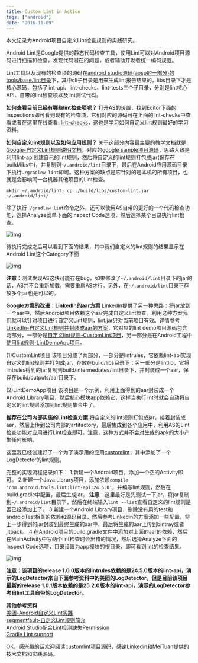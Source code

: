 ```yaml
---
title: Custom Lint in Action
tags: ["android"]
date: "2016-11-09"
---
```

本文记录为Android项目自定义Lint检查规则的实践研究。<!--more-->

Android Lint是Google提供的静态代码检查工具，使用Lint可以对Android项目源码进行扫描和检查，发现代码潜在的问题，或者辅助开发者统一编码规范。

Lint工具以及现有的检查项的源码在[android studio源码(aosp的一部分)的tools/base/lint目录](https://android.googlesource.com/platform/tools/base/+/master/lint)下，其中cli子目录是用来生成lint报告结果的，libs目录下才是核心源码，包括了lint-api、lint-checks、lint-tests三个子目录，分别是lint核心API、自带的lint检查项以及lint测试代码。

**如何查看目前已经有哪些lint检查项呢？**
打开AS的设置，找到Editor下面的Inspections即可看到现有的检查项，它们对应的源码可在上面的lint-checks中查看或者在这里在线查看: [lint-checks](https://android.googlesource.com/platform/tools/base/+/master/lint/libs/lint-checks/src/main/java/com/android/tools/lint/checks)，这也是学习如何自定义lint规则最好的学习资料。

**如何自定义lint规则以及如何应用规则？**
关于这部分内容最主要的教学文档就是[Google-自定义Lint规则说明文档](http://tools.android.com/tips/lint-custom-rules)，对应的[google sample项目源码](https://github.com/googlesamples/android-custom-lint-rules)，思路大致是利用lint-api创建自己的lint规则，然后将自定义的lint规则打包成jar(保存在build/libs中)，并复制到`~/.android/lint`目录下，最后在Android应用源码目录下执行`./gradlew lint`即可。这种方案的缺点是它针对的是本机的所有项目，也就是会影响同一台机器其他项目的Lint检查。

```
mkdir ~/.android/lint; cp ./build/libs/custom-lint.jar ~/.android/lint/
```

除了执行`./gradlew lint`命令之外，还可以使用AS自带的更好的一个代码检查功能，选择Analyze菜单下面的Inspect Code选项，然后选择某个目录执行lint检查。

![img](/images/as_inspectcode.png)

待执行完成之后可以看到下面的结果，其中我们自定义的lint规则的结果显示在Android Lint这个Category下面

![img](/images/as_lintresult.png)

**注意**：测试发现AS这块可能存在bug，如果修改了`~/.android/lint`目录下的jar的话，AS并不会重新加载，需要重启AS才行。另外，在`~/.android/lint`目录下存放多个jar也是可以的。

**Google方案的改进：LinkedIn的aar方案**
LinkedIn提供了另一种思路：将jar放到一个aar中，然后Android项目依赖这个aar完成自定义lint检查。利用这种方案我们就可以针对项目进行自定义Lint规则，lint.jar只对当前项目有效。详情参考[LinkedIn-自定义Lint规则并封装成aar的方案](https://engineering.linkedin.com/android/writing-custom-lint-checks-gradle)，它对应的lint demo项目源码包含两部分，一部分是[自定义lint规则-CustomLint项目](https://github.com/yangcheng/CustomLint)，另一部分是在Android工程中[使用lint规则-LintDemoApp项目](https://github.com/yangcheng/LintDemoApp)。

(1)CustomLint项目
该项目分成了两部分，一部分是lintrules，它依赖lint-api实现自定义的lint规则并打包成jar，存放在build/libs目录下；另一部分是lintlib，它将lintrules得到的jar复制到build/intermediates/lint目录下，并封装成一个aar，保存在build/outputs/aar目录下。

(2)LintDemoApp项目
该项目是一个示例，利用上面得到的aar封装成一个Android Library项目，然后核心模块app依赖它，这样当执行lint时就会自动将自定义的lint规则添加到lint规则集合中了。

**推荐在公司内部实施的Lint检查方案**
将自定义的lint规则打包成jar，接着封装成aar，然后上传到公司内部的artifactory，最后集成到各个应用中，利用AS的Lint检查功能对应用进行Lint检查即可。注意，这种方式并不会对生成的apk的大小产生任何影响。

这里我已经创建好了一个为了演示用的应用[customlint](https://github.com/hujiaweibujidao/customlint)，其中添加了一个LogDetector的lint规则。

完整的实现流程记录如下：
1.新建一个Android项目，添加一个空的Activity即可。
2.新建一个Java Library项目，添加依赖`compile 'com.android.tools.lint:lint-api:24.5.0'`，并编写lint规则，然后在build.gradle中配置，最后生成jar。
**注意**：这里最好是先测试一下jar，将jar复制到`~/.android/lint`目录下，然后在终端输入`lint --list`查看自定义的lint规则是否已经添加上了。
3.新建一个Android Library项目，删除没有用的test和androidTest相关的依赖和源码目录，然后参考Linkedin的方案添加一些配置，将上一步得到的jar封装到最终生成的aar中，最后将生成的aar上传到bintray或者jitpack。
4.在Android项目的build.gradle文件中添加对上面的aar的依赖，然后在MainActivity中写两个lint检查时会出错的情况，然后选择Analyze下面的Inspect Code选项，目录设置为app模块的根目录，即可看到lint的检查结果。

![img](/images/custom_lint.png)

**注意：该项目的release 1.0.0版本的lintrules依赖的是24.5.0版本的lint-api，演示的LogDetector来自下面参考资料中的美团的LogDetector。但是目前该项目最新的release 1.0.1版本依赖的是25.2.0版本的lint-api，演示的LogDetector参考自lint工具自带的LogDetector。**

**其他参考资料**  
[美团-Android自定义Lint实践](http://tech.meituan.com/android_custom_lint.html)  
[segmentfault-自定义Lint规则简介](https://segmentfault.com/a/1190000004497435)  
[Android Studio配合Lint检测缺失Permission](http://www.jianshu.com/p/7b3519dc1e5f)  
[Gradle Lint support](http://avatarqing.github.io/Gradle-Plugin-User-Guide-Chinese-Verision/testing/lint_supportlint.html)  

OK，感兴趣的话欢迎阅读[customlint](https://github.com/hujiaweibujidao/customlint)项目源码，感谢Linkedin和MeiTuan提供的技术文档和实践源码。
